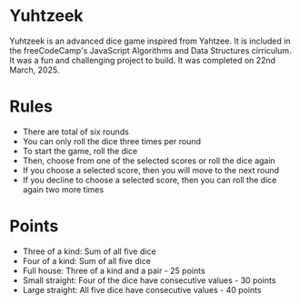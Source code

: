 # Yuhtzeek

Yuhtzeek is an advanced dice game inspired from Yahtzee. It is included in the freeCodeCamp's JavaScript Algorithms and Data Structures cirriculum. It was a fun and challenging project to build. It was completed on 22nd March, 2025.

# Rules

<ul>
  <li>There are total of six rounds</li>
  <li>You can only roll the dice three times per round</li>
  <li>To start the game, roll the dice</li>
  <li>
    Then, choose from one of the selected scores or roll the dice again
  </li>
  <li>
    If you choose a selected score, then you will move to the next round
  </li>
  <li>
    If you decline to choose a selected score, then you can roll the
    dice again two more times
  </li>
</ul>

# Points

<ul>
  <li>Three of a kind: Sum of all five dice</li>
  <li>Four of a kind: Sum of all five dice</li>
  <li>Full house: Three of a kind and a pair - 25 points</li>
  <li>
    Small straight: Four of the dice have consecutive values - 30 points
  </li>
  <li>
    Large straight: All five dice have consecutive values - 40 points
  </li>
</ul>
